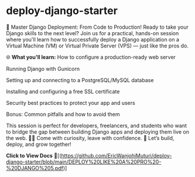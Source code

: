 # deploy-django-starter
🚀 Master Django Deployment: From Code to Production!  Ready to take your Django skills to the next level? Join us for a practical, hands-on session where you'll learn how to successfully deploy a Django application on a Virtual Machine (VM) or Virtual Private Server (VPS) — just like the pros do.

🌐 **What you'll learn:**
How to configure a production-ready web server

Running Django with Gunicorn

Setting up and connecting to a PostgreSQL/MySQL database

Installing and configuring a free SSL certificate

Security best practices to protect your app and users

Bonus: Common pitfalls and how to avoid them

This session is perfect for developers, freelancers, and students who want to bridge the gap between building Django apps and deploying them live on the web.
👨‍💻 Come with curiosity, leave with confidence.
📌 Let’s build, deploy, and grow together!

**Click to View Docs** 📄[(https://github.com/EricWanjohiMuturi/deploy-django-starter/blob/main/DEPLOY%20LIKE%20A%20PRO%20-%20DJANGO%205.pdf)]
